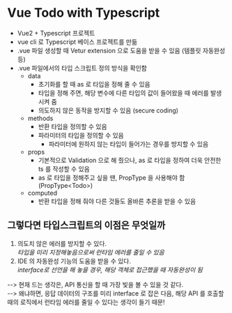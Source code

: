# Vue Todo with Typescript

- Vue2 + Typescript 프로젝트
- vue cli 로 Typescript 베이스 프로젝트를 만듦
- .vue 파일 생성할 때 Vetur extension 으로 도움을 받을 수 있음 (템플릿 자동완성 등)
- .vue 파일에서의 타입 스크립트 정의 방식을 확인함
  - data
    - 초기화를 할 때 as 로 타입을 정해 줄 수 있음
    - 타입을 정해 주면, 해당 변수에 다른 타입의 값이 들어왔을 때 에러를 발생시켜 줌
    - 의도하지 않은 동작을 방지할 수 있음 (secure coding)
  - methods
    - 반환 타입을 정의할 수 있음
    - 파라미터의 타입을 정의할 수 있음
      - 파라미터에 원하지 않는 타입이 들어가는 경우를 방지할 수 있음
  - props
    - 기본적으로 Validation 으로 해 줬으나, as 로 타입을 정하여 더욱 안전한 ts 를 작성할 수 있음
    - as 로 타입을 정해주고 싶을 땐, PropType 을 사용해야 함 (PropType\<Todo>)
  - computed
    - 반환 타입을 정해 줘야 다른 것들도 올바른 추론을 받을 수 있음

## 그렇다면 타입스크립트의 이점은 무엇일까

1. 의도치 않은 에러를 방지할 수 있다. <br/>
   _타입을 미리 지정해놓음으로써 런타임 에러를 줄일 수 있음_
2. IDE 의 자동완성 기능의 도움을 받을 수 있다. <br/>
   _interface로 선언을 해 놓을 경우, 해당 객체로 접근했을 때 자동완성이 됨_

--> 현재 드는 생각은, API 통신을 할 때 가장 빛을 볼 수 있을 것 같다. <br/>
--> 왜냐하면, 응답 데이터의 구조를 미리 interface 로 잡은 다음, 해당 API 를 호출할 때의 로직에서 런타임 에러를 줄일 수 있다는 생각이 들기 때문!
